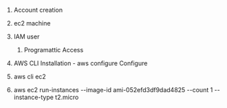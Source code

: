 1. Account creation
2. ec2 machine  
2. IAM user
    1. Programattic Access

3. AWS CLI
        Installation - aws configure
        Configure

4. aws cli ec2
5. aws ec2 run-instances --image-id ami-052efd3df9dad4825 --count 1 --instance-type t2.micro 
